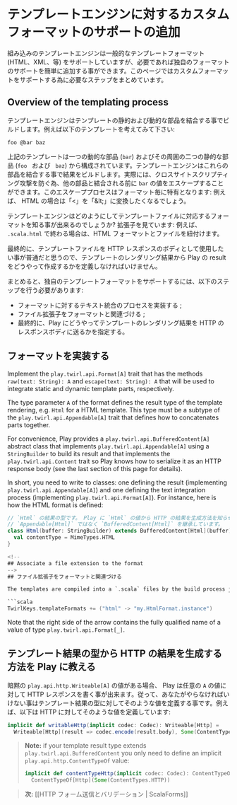 <!--- Copyright (C) 2009-2013 Typesafe Inc. <http://www.typesafe.com> -->
<!--
# Adding support for a custom format to the template engine
-->
# テンプレートエンジンに対するカスタムフォーマットのサポートの追加

<!--
The built-in template engine supports common template formats (HTML, XML, etc.) but you can easily add support for your own formats, if needed. This page summarizes the steps to follow to support a custom format.
-->
組み込みのテンプレートエンジンは一般的なテンプレートフォーマット (HTML、XML、等) をサポートしていますが、必要であれば独自のフォーマットのサポートを簡単に追加する事ができます。このページではカスタムフォーマットをサポートする為に必要なステップをまとめています。

## Overview of the templating process

<!--
The template engine builds its result by appending static and dynamic content parts of a template. Consider for instance the following template:
-->
テンプレートエンジンはテンプレートの静的および動的な部品を結合する事でビルドします。例えば以下のテンプレートを考えてみて下さい:

```
foo @bar baz
```

<!--
It consists in two static parts (`foo ` and ` baz`) around one dynamic part (`bar`). The template engine concatenates these parts together to build its result. Actually, in order to prevent cross-site scripting attacks, the value of `bar` can be escaped before being concatenated to the rest of the result. This escaping process is specific to each format: e.g. in the case of HTML you want to transform “<” into “&amp;lt;”.
-->
上記のテンプレートは一つの動的な部品 (`bar`) およびその周囲の二つの静的な部品 (`foo ` および ` baz`) から構成されています。テンプレートエンジンはこれらの部品を結合する事で結果をビルドします。実際には、クロスサイトスクリプティング攻撃を防ぐ為、他の部品と結合される前に `bar` の値をエスケープすることができます。このエスケーププロセスはフォーマット毎に特有となります: 例えば、 HTML の場合は「<」を「&amp;lt;」に変換したくなるでしょう。

<!--
How does the template engine know which format correspond to a template file? It looks at its extension: e.g. if it ends with `.scala.html` it associates the HTML format to the file.
-->
テンプレートエンジンはどのようにしてテンプレートファイルに対応するフォーマットを知る事が出来るのでしょうか? 拡張子を見ています: 例えば、 `.scala.html` で終わる場合は、HTML フォーマットとファイルを紐付けます。

<!--
Finally, you usually want your template files to be used as the body of your HTTP responses, so you have to define how to make a Play result from a template rendering result.
-->
最終的に、テンプレートファイルを HTTP レスポンスのボディとして使用したい事が普通だと思うので、テンプレートのレンダリング結果から Play の result をどうやって作成するかを定義しなければいけません。

<!--
In summary, to support your own template format you need to perform the following steps:
-->
まとめると、独自のテンプレートフォーマットをサポートするには、以下のステップを行う必要があります:

<!--
* Implement the text integration process for the format ;
* Associate a file extension to the format ;
* Eventually tell Play how to send the result of a template rendering as an HTTP response body.
-->
* フォーマットに対するテキスト統合のプロセスを実装する ;
* ファイル拡張子をフォーマットと関連づける ;
* 最終的に、Play にどうやってテンプレートのレンダリング結果を HTTP のレスポンスボディに送るかを指定する。

<!--
## Implement a format
-->
## フォーマットを実装する

Implement the `play.twirl.api.Format[A]` trait that has the methods `raw(text: String): A` and `escape(text: String): A` that will be used to integrate static and dynamic template parts, respectively.

The type parameter `A` of the format defines the result type of the template rendering, e.g. `Html` for a HTML template. This type must be a subtype of the `play.twirl.api.Appendable[A]` trait that defines how to concatenates parts together.

For convenience, Play provides a `play.twirl.api.BufferedContent[A]` abstract class that implements `play.twirl.api.Appendable[A]` using a `StringBuilder` to build its result and that implements the `play.twirl.api.Content` trait so Play knows how to serialize it as an HTTP response body (see the last section of this page for details).

In short, you need to write to classes: one defining the result (implementing `play.twirl.api.Appendable[A]`) and one defining the text integration process (implementing `play.twirl.api.Format[A]`). For instance, here is how the HTML format is defined:

<!--
```scala
// The `Html` result type. We extend `BufferedContent[Html]` rather than just `Appendable[Html]` so
// Play knows how to make an HTTP result from a `Html` value
class Html(buffer: StringBuilder) extends BufferedContent[Html](buffer) {
  val contentType = MimeTypes.HTML
}

object HtmlFormat extends Format[Html] {
  def raw(text: String): Html = …
  def escape(text: String): Html = …
}
```
-->
```scala
// `Html` の結果の型です。 Play に `Html` の値から HTTP の結果を生成方法を知らせるために、
// `Appendable[Html]` ではなく `BufferedContent[Html]` を継承しています。
class Html(buffer: StringBuilder) extends BufferedContent[Html](buffer) {
  val contentType = MimeTypes.HTML
}

<!--
## Associate a file extension to the format
-->
## ファイル拡張子をフォーマットと関連づける

The templates are compiled into a `.scala` files by the build process just before compiling the whole application sources. The `TwirlKeys.templateFormats` key is a sbt setting of type `Map[String, String]` defining the mapping between file extensions and template formats. For instance, if HTML was not supported out of the box by Play, you would have to write the following in your build file to associate the `.scala.html` files to the `play.twirl.api.HtmlFormat` format:

```scala
TwirlKeys.templateFormats += ("html" -> "my.HtmlFormat.instance")
```

Note that the right side of the arrow contains the fully qualified name of a value of type `play.twirl.api.Format[_]`.

<!--
## Tell Play how to make an HTTP result from a template result type
-->
## テンプレート結果の型から HTTP の結果を生成する方法を Play に教える

<!--
Play can write an HTTP response body for any value of type `A` for which it exists an implicit `play.api.http.Writeable[A]` value. So all you need is to define such a value for your template result type. For instance, here is how to define such a value for HTTP:
-->
暗黙の `play.api.http.Writeable[A]` の値がある場合、 Play は任意の `A` の値に対して HTTP レスポンスを書く事が出来ます。従って、あなたがやらなければいけない事はテンプレート結果の型に対してそのような値を定義する事です。例えば、以下は HTTP に対してそのような値を定義しています:

```scala
implicit def writableHttp(implicit codec: Codec): Writeable[Http] =
  Writeable[Http](result => codec.encode(result.body), Some(ContentTypes.HTTP))
```

> **Note:** if your template result type extends `play.twirl.api.BufferedContent` you only need to define an
> implicit `play.api.http.ContentTypeOf` value:
> ```scala
> implicit def contentTypeHttp(implicit codec: Codec): ContentTypeOf[Http] =
>   ContentTypeOf[Http](Some(ContentTypes.HTTP))
> ```

<!--
> **Next:** [[HTTP form submission and validation | ScalaForms]]
-->
> **次:** [[HTTP フォーム送信とバリデーション | ScalaForms]]
